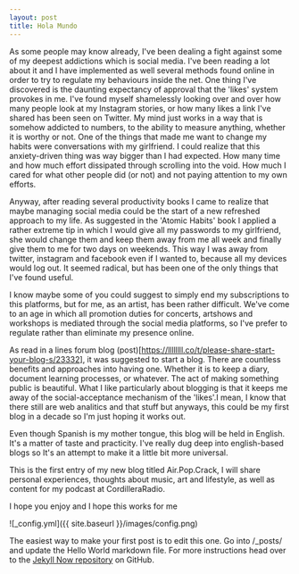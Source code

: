```yaml
---
layout: post
title: Hola Mundo
---
```


As some people may know already, I've been dealing a fight against some of my deepest addictions which is social media. I've been reading a lot about it and I have implemented as well several methods found online in order to try to regulate my behaviours inside the net. One thing I've discovered is the daunting expectancy of approval that the 'likes' system provokes in me. I've found myself shamelessly looking over and over how many people look at my Instagram stories, or how many likes a link I've shared has been seen on Twitter. My mind just works in a way that is somehow addicted to numbers, to the ability to measure anything, whether it is worthy or not. 
One of the things that made me want to change my habits were conversations with my girlfriend. I could realize that this anxiety-driven thing was way bigger than I had expected. How many time and how much effort dissipated through scrolling into the void. How much I cared for what other people did (or not) and not paying attention to my own efforts.

Anyway, after reading several productivity books I came to realize that maybe managing social media could be the start of a new refreshed approach to my life. As suggested in the 'Atomic Habits' book I applied a rather extreme tip in which I would give all my passwords to my girlfriend, she would change them and keep them away from me all week and finally give them to me for two days on weekends. This way I was away from twitter, instagram and facebook even if I wanted to, because all my devices would log out. It seemed radical, but has been one of the only things that I've found useful. 

I know maybe some of you could suggest to simply end my subscriptions to this platforms, but for me, as an artist, has been rather difficult. We've come to an age in which all promotion duties for concerts, artshows and workshops is mediated through the social media platforms, so I've prefer to regulate rather than eliminate my presence online.

As read in a lines forum blog (post)[https://llllllll.co/t/please-share-start-your-blog-s/23332], it was suggested to start a blog. There are countless benefits and approaches into having one. Whether it is to keep a diary, document learning processes, or whatever. The act of making something public is beautiful. What I like particularly about blogging is that it keeps me away of the social-acceptance mechanism of the 'likes'.I mean, I know that there still are web analitics and that stuff but anyways, this could be my first blog in a decade so I'm just hoping it works out.

Even though Spanish is my mother tongue, this blog will be held in English. It's a matter of taste and practicity. I've really dug deep into english-based blogs so It's an attempt to make it a little bit more universal.

This is the first entry of my new blog titled Air.Pop.Crack, I will share personal experiences, thoughts about music, art and lifestyle, as well as content for my podcast at CordilleraRadio.

I hope you enjoy and I hope this works for me



![_config.yml]({{ site.baseurl }}/images/config.png)

The easiest way to make your first post is to edit this one. Go into /_posts/ and update the Hello World markdown file. For more instructions head over to the [Jekyll Now repository](https://github.com/barryclark/jekyll-now) on GitHub.
